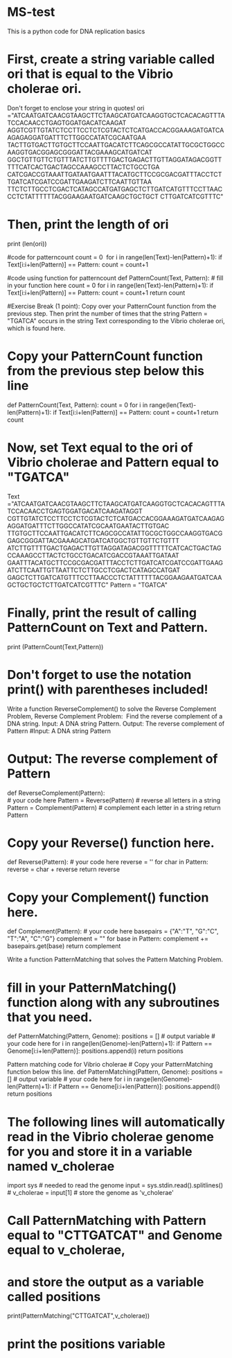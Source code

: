# MS-test
This is a python code for DNA replication basics
# First, create a string variable called ori that is equal to the Vibrio cholerae ori.
Don't forget to enclose your string in quotes!
ori ="ATCAATGATCAACGTAAGCTTCTAAGCATGATCAAGGTGCTCACACAGTTTATCCACAACCTGAGTGGATGACATCAAGAT
AGGTCGTTGTATCTCCTTCCTCTCGTACTCTCATGACCACGGAAAGATGATCAAGAGAGGATGATTTCTTGGCCATATCGCAATGAA
TACTTGTGACTTGTGCTTCCAATTGACATCTTCAGCGCCATATTGCGCTGGCCAAGGTGACGGAGCGGGATTACGAAAGCATGATCAT
GGCTGTTGTTCTGTTTATCTTGTTTTGACTGAGACTTGTTAGGATAGACGGTTTTTCATCACTGACTAGCCAAAGCCTTACTCTGCCTGA
CATCGACCGTAAATTGATAATGAATTTACATGCTTCCGCGACGATTTACCTCTTGATCATCGATCCGATTGAAGATCTTCAATTGTTAA
TTCTCTTGCCTCGACTCATAGCCATGATGAGCTCTTGATCATGTTTCCTTAACCCTCTATTTTTTACGGAAGAATGATCAAGCTGCTGCT
CTTGATCATCGTTTC"

# Then, print the length of ori
print (len(ori))

#code for patterncount
count = 0
     for i in range(len(Text)-len(Pattern)+1):
        if Text[i:i+len(Pattern)] == Pattern:
            count = count+1 
            
#code using function for patterncount
def PatternCount(Text, Pattern):
    # fill in your function here
    count = 0
    for i in range(len(Text)-len(Pattern)+1):
        if Text[i:i+len(Pattern)] == Pattern:
            count = count+1
    return count
    
#Exercise Break (1 point): Copy over your PatternCount function from the previous step.
    Then print  the number of times that the string Pattern = "TGATCA" occurs in the string Text
    corresponding to the Vibrio cholerae ori, which is found here.
# Copy your PatternCount function from the previous step below this line
def PatternCount(Text, Pattern):
    count = 0
    for i in range(len(Text)-len(Pattern)+1):
        if Text[i:i+len(Pattern)] == Pattern:
            count = count+1
    return count
# Now, set Text equal to the ori of Vibrio cholerae and Pattern equal to "TGATCA"
Text ="ATCAATGATCAACGTAAGCTTCTAAGCATGATCAAGGTGCTCACACAGTTTATCCACAACCTGAGTGGATGACATCAAGATAGGT
CGTTGTATCTCCTTCCTCTCGTACTCTCATGACCACGGAAAGATGATCAAGAGAGGATGATTTCTTGGCCATATCGCAATGAATACTTGTGAC
TTGTGCTTCCAATTGACATCTTCAGCGCCATATTGCGCTGGCCAAGGTGACGGAGCGGGATTACGAAAGCATGATCATGGCTGTTGTTCTGTTT
ATCTTGTTTTGACTGAGACTTGTTAGGATAGACGGTTTTTCATCACTGACTAGCCAAAGCCTTACTCTGCCTGACATCGACCGTAAATTGATAAT
GAATTTACATGCTTCCGCGACGATTTACCTCTTGATCATCGATCCGATTGAAGATCTTCAATTGTTAATTCTCTTGCCTCGACTCATAGCCATGAT
GAGCTCTTGATCATGTTTCCTTAACCCTCTATTTTTTACGGAAGAATGATCAAGCTGCTGCTCTTGATCATCGTTTC"
Pattern = "TGATCA"
# Finally, print the result of calling PatternCount on Text and Pattern.
print (PatternCount(Text,Pattern))
# Don't forget to use the notation print() with parentheses included!
Write a function ReverseComplement() to solve the Reverse Complement Problem, 
Reverse Complement Problem:  Find the reverse complement of a DNA string.
     Input: A DNA string Pattern.
     Output: The reverse complement of Pattern
#Input:  A DNA string Pattern
# Output: The reverse complement of Pattern
def ReverseComplement(Pattern):   
    # your code here
    Pattern = Reverse(Pattern) # reverse all letters in a string
    Pattern = Complement(Pattern) # complement each letter in a string
    return Pattern
# Copy your Reverse() function here.
def Reverse(Pattern):
    # your code here
    reverse = ''
    for char in Pattern:
        reverse = char + reverse
    return reverse

# Copy your Complement() function here.
def Complement(Pattern):
    # your code here
    basepairs = {"A":"T", "G":"C", "T":"A", "C":"G"}
    complement = ""
    for base in Pattern:
        complement += basepairs.get(base)
    return complement
    
Write a function PatternMatching that solves the Pattern Matching Problem.  
# fill in your PatternMatching() function along with any subroutines that you need.
def PatternMatching(Pattern, Genome):
    positions = [] # output variable
    # your code here
    for i in range(len(Genome)-len(Pattern)+1):
        if Pattern == Genome[i:i+len(Pattern)]:
            positions.append(i)
    return positions

Pattern matching code for Vibrio cholerae
    # Copy your PatternMatching function below this line.
def PatternMatching(Pattern, Genome):
    positions = [] # output variable
    # your code here
    for i in range(len(Genome)-len(Pattern)+1):
        if Pattern == Genome[i:i+len(Pattern)]:
            positions.append(i)
    return positions
# The following lines will automatically read in the Vibrio cholerae genome for you and store it in a variable named v_cholerae
import sys                              # needed to read the genome
input = sys.stdin.read().splitlines()   #
v_cholerae = input[1]                   # store the genome as 'v_cholerae'


# Call PatternMatching with Pattern equal to "CTTGATCAT" and Genome equal to v_cholerae,
# and store the output as a variable called positions
print(PatternMatching("CTTGATCAT",v_cholerae))

# print the positions variable

